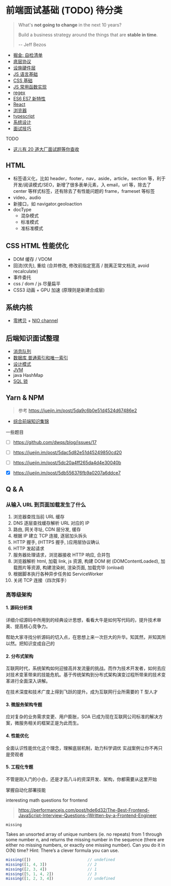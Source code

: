 # 前端面试基础 (TODO) 待分类

> What's **not going to change** in the next 10 years?
>
> Build a business strategy around the things that are **stable in time**.
>
> -- Jeff Bezos

- [掘金: 自检清单](https://juejin.im/post/5cc1da82f265da036023b628)
- [底层协议](interview/protocols.md)
- [设施硬件层](interview/infrastructure.md)
- [JS 语言基础](interview/js.md)
- [CSS 基础](interview/css-fundamental.md)
- [JS 常用函数实现](interview/regular-function.md)
- [regex](interview/regex.md)
- [ES6 ES7 新特性](interview/es6.md)
- [React](interview/react.md)
- [浏览器](interview/browser.md)
- [typescript](interview/typescript.md)
- [系统设计](interview/system-design.md)
- [面试技巧](interview/tricks.md)

TODO
- [这儿有 20 道大厂面试题等你查收](https://juejin.im/post/5d124a12f265da1b9163a28d)

## HTML
- 标签语义化，比如 header，footer，nav，aside，article，section 等，利于开发/阅读模式/SEO，新增了很多表单元素，入 email，url 等，除去了 center 等样式标签，还有除去了有性能问题的 frame，frameset 等标签
- video，audio
- 新接口，如 navigator.geoloaction
- docType
  - 混杂模式
  - 标准模式
  - 准标准模式

## CSS HTML 性能优化
- DOM 缓存 / VDOM
- 回流(优先), 重绘 (合并修改, 修改前指定宽高 / 脱离正常文档流, avoid recalculate)
- 事件委托
- css / dom / js 尽量扁平
- CSS3 动画 + GPU 加速 (原理则是新建合成层)

## 系统内核
- [零拷贝](https://www.jianshu.com/p/2581342317ce) + [NIO channel](https://www.jianshu.com/p/a869c406e0ce)

## 后端知识面试整理
- [消息队列](https://www.jianshu.com/p/85d3d9908a78)
- [数据库 普通索引和唯一索引](https://www.jianshu.com/p/195c77ee7f93)
- [设计模式](https://www.jianshu.com/p/cc6a7341289e)
- [JVM](https://www.jianshu.com/p/7ce417286608)
- java HashMap
- [SQL 锁](https://www.jianshu.com/p/8403206e8e8d)

## Yarn & NPM

> 参考 https://juejin.im/post/5da9c6b0e51d4524d67486e2

- [综合前端知识集锦](https://juejin.im/post/5ae95f17f265da0b93481dec)

一些题目
- [ ] https://github.com/dwqs/blog/issues/17
- [ ] https://juejin.im/post/5dac5d82e51d45249850cd20

- [ ] https://juejin.im/post/5dc20a4ff265da4d4e30040b
- [x] https://juejin.im/post/5db556376fb9a0207a6ddce7

## Q & A

### 从输入 URL 到页面加载发生了什么
1. 浏览器查找当前 URL 缓存
2. DNS 逐层查找缓存解析 URL 对应的 IP
3. 路由, 网关寻址, CDN 层分发, 缓存
4. 根据 IP 建立 TCP 连接, 逐层加头拆头
5. HTTP 握手, (HTTPS 握手, )应用层协议确认
6. HTTP 发起请求
7. 服务器处理请求，浏览器接收 HTTP 响应, 合并包
8. 浏览器解析 html, 加载 link, js 资源, 构建 DOM 树 (DOMContentLoaded), 加载图片等资源, 构建渲染树, 渲染页面, 加载完毕 (onload)
9. 根据脚本执行各种异步任务如 ServiceWorker
10. 关闭 TCP 连接（四次挥手）

### 高等级架构
#### 1. 源码分析类
详细介绍源码中所用到的经典设计思想，看看大牛是如何写代码的，提升技术审美、提高核心竞争力。

帮助大家寻找分析源码的切入点，在思想上来一次巨大的升华。知其然，并知其所以然。把知识变成自己的

#### 2. 分布式架构
互联网时代，系统架构如何迎接高并发流量的挑战。而作为技术开发者，如何去应对技术变革带来的技能危机。基于传统架构到分布式架构演变过程所带来的技术变革进行全面深入讲解。

在技术深度和技术广度上得到飞跃的提升。成为互联网行业所需要的 T 型人才

#### 3. 微服务架构专题
应对复杂的业务需求变更、用户膨胀，SOA 已成为现在互联网公司标准的解决方案，微服务相关的框架正是为此而生。

#### 4. 性能优化

全面认识性能优化这个理念，理解底层机制，助力科学调优 实战案例让你不再只是旁观者

#### 5. 工程化专题
不管是刚入门的小白，还是才高八斗的资深开发、架构，你都需要从这里开始

掌握自动化部署技能

interesting math questions for frontend
> https://performancejs.com/post/hde6d32/The-Best-Frontend-JavaScript-Interview-Questions-(Written-by-a-Frontend-Engineer

`missing`

Takes an unsorted array of unique numbers (ie. no repeats) from 1 through some number n, and returns the missing number in the sequence (there are either no missing numbers, or exactly one missing number). Can you do it in O(N) time? Hint: There’s a clever formula you can use.
```js
missing([])                         // undefined
missing([1, 4, 3])                  // 2
missing([2, 3, 4])                  // 1
missing([5, 1, 4, 2])               // 3
missing([1, 2, 3, 4])               // undefined
```
